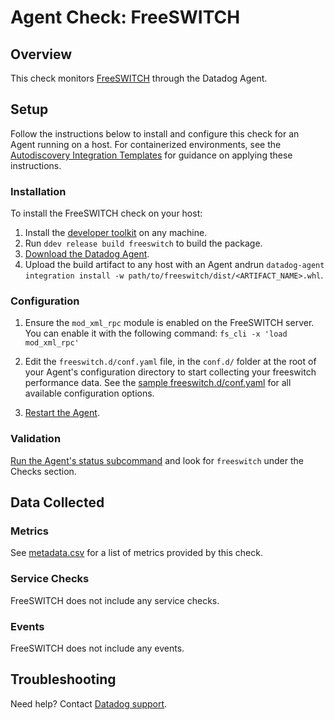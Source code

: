 # Agent Check: FreeSWITCH

## Overview

This check monitors [FreeSWITCH][1] through the Datadog Agent.

## Setup

Follow the instructions below to install and configure this check for an Agent running on a host. For containerized environments, see the [Autodiscovery Integration Templates][2] for guidance on applying these instructions.

### Installation

To install the FreeSWITCH check on your host:

1. Install the [developer toolkit](https://docs.datadoghq.com/developers/integrations/new_check_howto/#developer-toolkit) on any machine.
2. Run `ddev release build freeswitch` to build the package.
3. [Download the Datadog Agent](https://app.datadoghq.com/account/settings#agent).
4. Upload the build artifact to any host with an Agent andrun `datadog-agent integration install -w path/to/freeswitch/dist/<ARTIFACT_NAME>.whl`.

### Configuration

1. Ensure the `mod_xml_rpc` module is enabled on the FreeSWITCH server. You can enable it with the following command: `fs_cli -x 'load mod_xml_rpc'`
1. Edit the `freeswitch.d/conf.yaml` file, in the `conf.d/` folder at the root of your Agent's configuration directory to start collecting your freeswitch performance data. See the [sample freeswitch.d/conf.yaml][3] for all available configuration options.

2. [Restart the Agent][4].

### Validation

[Run the Agent's status subcommand][5] and look for `freeswitch` under the Checks section.

## Data Collected

### Metrics

See [metadata.csv][6] for a list of metrics provided by this check.

### Service Checks

FreeSWITCH does not include any service checks.

### Events

FreeSWITCH does not include any events.

## Troubleshooting

Need help? Contact [Datadog support][7].

[1]: **LINK_TO_INTEGRATION_SITE**
[2]: https://docs.datadoghq.com/agent/autodiscovery/integrations
[3]: https://github.com/DataDog/integrations-core/blob/master/freeswitch/datadog_checks/freeswitch/data/conf.yaml.example
[4]: https://docs.datadoghq.com/agent/guide/agent-commands/?tab=agentv6#start-stop-and-restart-the-agent
[5]: https://docs.datadoghq.com/agent/guide/agent-commands/?tab=agentv6#agent-status-and-information
[6]: https://github.com/DataDog/integrations-core/blob/master/freeswitch/metadata.csv
[7]: https://docs.datadoghq.com/help

